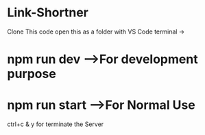 # Link-Shortner

Clone This code
open this as a folder with VS Code
terminal ->
  # npm run dev   -->For development purpose 
  # npm run start   -->For Normal Use

ctrl+c & y for terminate the Server
